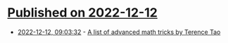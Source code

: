 # [Published on 2022-12-12](index.md)

* [2022-12-12, 09:03:32](https://news.ycombinator.com/item?id=33952515) - [A list of advanced math tricks by Terence Tao](https://mathstodon.xyz/@tao/109451634735720062)
